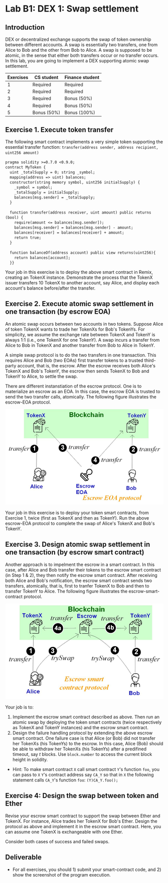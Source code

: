 Lab B1: DEX 1: Swap settlement
===

Introduction
---

DEX or decentralized exchange supports the swap of token ownership between different accounts. A swap is essentially two transfers, one from Alice to Bob and the other from Bob to Alice. A swap is supposed to be atomic, in the sense that either both transfers occur or no transfer occurs. In this lab, you are going to implement a DEX supporting atomic swap settlement.
 

| Exercises | CS student | Finance student
| --- | --- | --- |
|  1  | Required | Required |
|  2  | Required | Required |
|  3  | Required | Bonus (50%) |
|  4  | Required | Bonus (50%) |
|  5  | Bonus (50%) | Bonus (100%) |

Exercise 1. Execute token transfer 
---

The following smart contract implements a very simple token supporting the essential transfer function: `transfer(address sender, address recipient, uint256 amount)` 

```
pragma solidity >=0.7.0 <0.9.0; 
contract MyToken {  
  uint _totalSupply = 0; string _symbol;  
  mapping(address => uint) balances;  
  constructor(string memory symbol, uint256 initialSupply) {
    _symbol = symbol;
    _totalSupply = initialSupply;
    balances[msg.sender] = _totalSupply;  
  }
  
  function transfer(address receiver, uint amount) public returns (bool) {    
    require(amount <= balances[msg.sender]);        
    balances[msg.sender] = balances[msg.sender] - amount;    
    balances[receiver] = balances[receiver] + amount;    
    return true;  
  }

  function balanceOf(address account) public view returns(uint256){
    return balances[account];
  }}
```

Your job in this exercise is to deploy the above smart contract in Remix, creating an TokenX instance. Demonstrate the process that the TokenX issuer transfers 10 TokenX to another account, say Alice, and display each account's balance before/after the transfer.

Exercise 2. Execute atomic swap settlement in one transaction (by escrow EOA)
---

An atomic swap occurs between two accounts in two tokens. Suppose Alice of token TokenX wants to trade her TokenXs for Bob's TokenYs. For simplicity, we assume the exchange rate between TokenX and TokenY is always 1:1 (i.e., one TokenX for one TokenY). A swap incurs a transfer from Alice to Bob in TokenX and another transfer from Bob to Alice in TokenY.

A simple swap protocol is to do the two transfers in one transaction. This requires Alice and Bob (two EOAs) first transfer tokens to a trusted third-party account, that is, the escrow. After the escrow receives both Alice's TokenX and Bob's TokenY, the escrow then sends TokenX to Bob and TokenY to Alice, to settle the swap. 

There are different instanstiation of the escrow protocol. One is to materialize an escrow as an EOA. In this case, the escrow EOA is trusted to send the two transfer calls, atomically. The following figure illustrates the escrow-EOA protocol.

![Contract design diagram](lab-escrow3-EOA.jpg)

Your job in this exercise is to deploy your token smart contracts, from Exercise 1, twice (first as TokenX and then as TokenY). Run the above escrow-EOA protocol to complete the swap of Alice's TokenX and Bob's TokenY. 

Exercise 3. Design atomic swap settlement in one transaction (by escrow smart contract)
---

Another approach is to impelment the escrow in a smart contract. In this case, after Alice and Bob transfer their tokens to the escrow smart contract (in Step 1 & 2), they then notify the escrow smart contract. After receiving both Alice and Bob's notification, the escrow smart contract sends two transfers, atomically, that is, first to tranfer TokenX to Bob and then to transfer TokenY to Alice. The following figure illustrates the escrow-smart-contract protocol.

![Contract design diagram](lab-escrow3.jpg)

Your job is to:

1. Implement the escrow smart contract described as above. Then run an atomic swap by deploying the token smart contracts (twice respectively as TokenX and TokenY instances) and the escrow smart contract.
2. Design the failure handling protocol by extending the above escrow smart contract. One failure case is that Alice (or Bob) did not transfer her TokenXs (his TokenYs) to the escrow. In this case, Alice (Bob) should be able to withdraw her TokenXs (his TokenYs) after a predifined timeout, say *t* blocks. Use `block.number` to access the current block height in solidity.

- Hint: To make smart contract `X` call smart contract `Y`'s function `foo`, you can pass to `X` `Y`'s contract address say `CA_Y` so that in `X` the following statement calls `CA_Y`'s function `foo`: `(Y)CA_Y.foo();` 

Exercise 4: Design the swap between token and Ether
---

Revise your escrow smart contract to support the swap between Ether and TokenX. For instance, Alice trades her TokenX for Bob's Ether. Design the protocol as above and implement it in the escrow smart contract. Here, you can assume one TokenX is exchangeable with one Ether.

Consider both cases of success and failed swaps.

Deliverable
---

- For all exercises, you should 1) submit your smart-contract code, and 2) show the screenshot of the program execution. 

